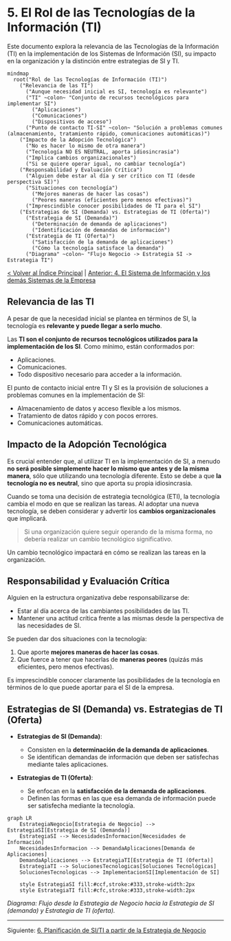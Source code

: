 # 5. El Rol de las Tecnologías de la Información (TI)

Este documento explora la relevancia de las Tecnologías de la Información (TI) en la implementación de los Sistemas de Información (SI), su impacto en la organización y la distinción entre estrategias de SI y TI.

```mermaid
mindmap
  root("Rol de las Tecnologías de Información (TI)")
    ("Relevancia de las TI")
      ("Aunque necesidad inicial es SI, tecnología es relevante")
      ("TI" ~colon~ "Conjunto de recursos tecnológicos para implementar SI")
        ("Aplicaciones")
        ("Comunicaciones")
        ("Dispositivos de acceso")
      ("Punto de contacto TI-SI" ~colon~ "Solución a problemas comunes (almacenamiento, tratamiento rápido, comunicaciones automáticas)")
    ("Impacto de la Adopción Tecnológica")
      ("No es hacer lo mismo de otra manera")
      ("Tecnología NO ES NEUTRAL, aporta idiosincrasia")
      ("Implica cambios organizacionales")
      ("Si se quiere operar igual, no cambiar tecnología")
    ("Responsabilidad y Evaluación Crítica")
      ("Alguien debe estar al día y ser crítico con TI (desde perspectiva SI)")
      ("Situaciones con tecnología")
        ("Mejores maneras de hacer las cosas")
        ("Peores maneras (eficientes pero menos efectivas)")
      ("Imprescindible conocer posibilidades de TI para el SI")
    ("Estrategias de SI (Demanda) vs. Estrategias de TI (Oferta)")
      ("Estrategia de SI (Demanda)")
        ("Determinación de demanda de aplicaciones")
        ("Identificación de demandas de información")
      ("Estrategia de TI (Oferta)")
        ("Satisfacción de la demanda de aplicaciones")
        ("Cómo la tecnología satisface la demanda")
      ("Diagrama" ~colon~ "Flujo Negocio -> Estrategia SI -> Estrategia TI")
```

[< Volver al Índice Principal](./00_Indice_SI_TI.md) | [Anterior: 4. El Sistema de Información y los demás Sistemas de la Empresa](./04_SI_Otros_Sistemas_Empresa.md)

## Relevancia de las TI

A pesar de que la necesidad inicial se plantea en términos de SI, la tecnología es **relevante y puede llegar a serlo mucho**.

Las **TI son el conjunto de recursos tecnológicos utilizados para la implementación de los SI**. Como mínimo, están conformados por:
*   Aplicaciones.
*   Comunicaciones.
*   Todo dispositivo necesario para acceder a la información.

El punto de contacto inicial entre TI y SI es la provisión de soluciones a problemas comunes en la implementación de SI:
*   Almacenamiento de datos y acceso flexible a los mismos.
*   Tratamiento de datos rápido y con pocos errores.
*   Comunicaciones automáticas.

## Impacto de la Adopción Tecnológica

Es crucial entender que, al utilizar TI en la implementación de SI, a menudo **no será posible simplemente hacer lo mismo que antes y de la misma manera**, sólo que utilizando una tecnología diferente. Esto se debe a que **la tecnología no es neutral**, sino que aporta su propia idiosincrasia.

Cuando se toma una decisión de estrategia tecnológica (ETI), la tecnología cambia el modo en que se realizan las tareas. Al adoptar una nueva tecnología, se deben considerar y advertir los **cambios organizacionales** que implicará.

> Si una organización quiere seguir operando de la misma forma, no debería realizar un cambio tecnológico significativo.

Un cambio tecnológico impactará en cómo se realizan las tareas en la organización.

## Responsabilidad y Evaluación Crítica

Alguien en la estructura organizativa debe responsabilizarse de:
*   Estar al día acerca de las cambiantes posibilidades de las TI.
*   Mantener una actitud crítica frente a las mismas desde la perspectiva de las necesidades de SI.

Se pueden dar dos situaciones con la tecnología:
1.  Que aporte **mejores maneras de hacer las cosas**.
2.  Que fuerce a tener que hacerlas de **maneras peores** (quizás más eficientes, pero menos efectivas).

Es imprescindible conocer claramente las posibilidades de la tecnología en términos de lo que puede aportar para el SI de la empresa.

## Estrategias de SI (Demanda) vs. Estrategias de TI (Oferta)

*   **Estrategias de SI (Demanda)**:
    *   Consisten en la **determinación de la demanda de aplicaciones**.
    *   Se identifican demandas de información que deben ser satisfechas mediante tales aplicaciones.

*   **Estrategias de TI (Oferta)**:
    *   Se enfocan en la **satisfacción de la demanda de aplicaciones**.
    *   Definen las formas en las que esa demanda de información puede ser satisfecha mediante la tecnología.

```mermaid
graph LR
    EstrategiaNegocio[Estrategia de Negocio] --> EstrategiaSI[Estrategia de SI (Demanda)]
    EstrategiaSI --> NecesidadesInformacion[Necesidades de Información]
    NecesidadesInformacion --> DemandaAplicaciones[Demanda de Aplicaciones]
    DemandaAplicaciones --> EstrategiaTI[Estrategia de TI (Oferta)]
    EstrategiaTI --> SolucionesTecnologicas[Soluciones Tecnológicas]
    SolucionesTecnologicas --> ImplementacionSI[Implementación de SI]

    style EstrategiaSI fill:#ccf,stroke:#333,stroke-width:2px
    style EstrategiaTI fill:#cfc,stroke:#333,stroke-width:2px
```
*Diagrama: Flujo desde la Estrategia de Negocio hacia la Estrategia de SI (demanda) y Estrategia de TI (oferta).*

---

Siguiente: [6. Planificación de SI/TI a partir de la Estrategia de Negocio](./06_Planificacion_SI_TI_Desde_Estrategia_Negocio.md) 